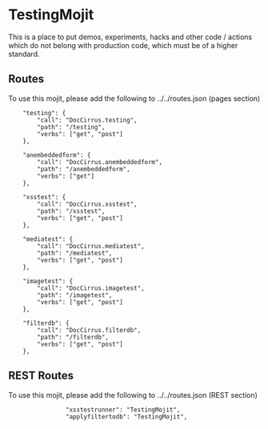 # TestingMojit

This is a place to put demos, experiments, hacks and other code / actions which do not belong with production code,
which must be of a higher standard.

## Routes ##

To use this mojit, please add the following to ../../routes.json (pages section)

        "testing": {
            "call": "DocCirrus.testing",
            "path": "/testing",
            "verbs": ["get", "post"]
        },

        "anembeddedform": {
            "call": "DocCirrus.anembeddedform",
            "path": "/anembeddedform",
            "verbs": ["get"]
        },

        "xsstest": {
            "call": "DocCirrus.xsstest",
            "path": "/xsstest",
            "verbs": ["get", "post"]
        },

        "mediatest": {
            "call": "DocCirrus.mediatest",
            "path": "/mediatest",
            "verbs": ["get", "post"]
        },

        "imagetest": {
            "call": "DocCirrus.imagetest",
            "path": "/imagetest",
            "verbs": ["get", "post"]
        },

        "filterdb": {
            "call": "DocCirrus.filterdb",
            "path": "/filterdb",
            "verbs": ["get", "post"]
        },

## REST Routes ##

To use this mojit, please add the following to ../../routes.json (REST section)

                    "xsstestrunner": "TestingMojit",
                    "applyfiltertodb": "TestingMojit",





